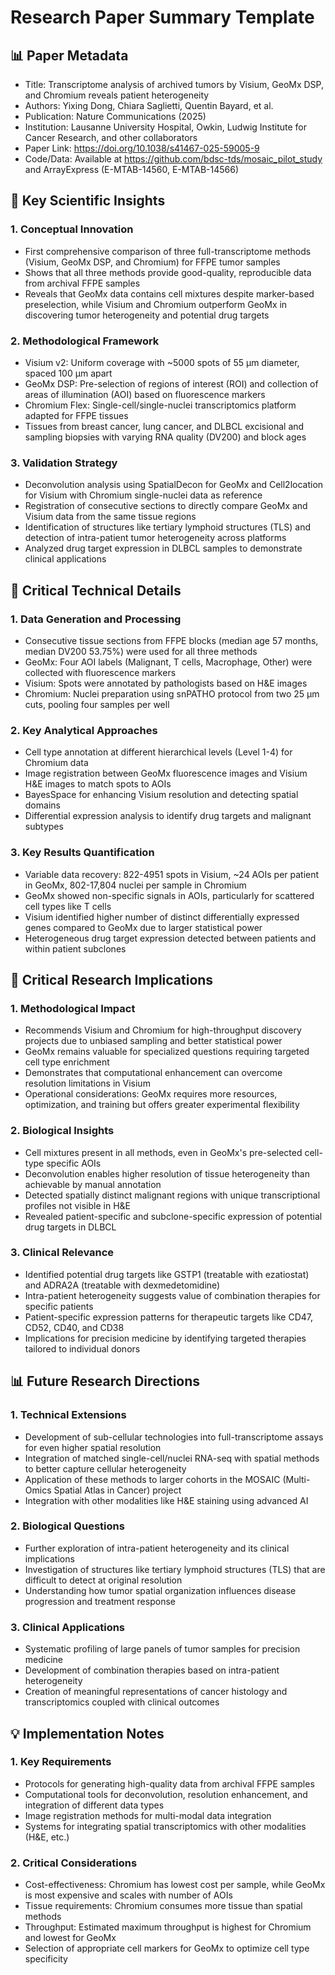 # Research Paper Summary Template

## 📊 Paper Metadata
- Title: Transcriptome analysis of archived tumors by Visium, GeoMx DSP, and Chromium reveals patient heterogeneity
- Authors: Yixing Dong, Chiara Saglietti, Quentin Bayard, et al.
- Publication: Nature Communications (2025)
- Institution: Lausanne University Hospital, Owkin, Ludwig Institute for Cancer Research, and other collaborators
- Paper Link: https://doi.org/10.1038/s41467-025-59005-9
- Code/Data: Available at https://github.com/bdsc-tds/mosaic_pilot_study and ArrayExpress (E-MTAB-14560, E-MTAB-14566)

## 🔄 Key Scientific Insights

### 1. Conceptual Innovation
- First comprehensive comparison of three full-transcriptome methods (Visium, GeoMx DSP, and Chromium) for FFPE tumor samples
- Shows that all three methods provide good-quality, reproducible data from archival FFPE samples
- Reveals that GeoMx data contains cell mixtures despite marker-based preselection, while Visium and Chromium outperform GeoMx in discovering tumor heterogeneity and potential drug targets

### 2. Methodological Framework
- Visium v2: Uniform coverage with ~5000 spots of 55 μm diameter, spaced 100 μm apart
- GeoMx DSP: Pre-selection of regions of interest (ROI) and collection of areas of illumination (AOI) based on fluorescence markers
- Chromium Flex: Single-cell/single-nuclei transcriptomics platform adapted for FFPE tissues
- Tissues from breast cancer, lung cancer, and DLBCL excisional and sampling biopsies with varying RNA quality (DV200) and block ages

### 3. Validation Strategy
- Deconvolution analysis using SpatialDecon for GeoMx and Cell2location for Visium with Chromium single-nuclei data as reference
- Registration of consecutive sections to directly compare GeoMx and Visium data from the same tissue regions
- Identification of structures like tertiary lymphoid structures (TLS) and detection of intra-patient tumor heterogeneity across platforms
- Analyzed drug target expression in DLBCL samples to demonstrate clinical applications

## 🔬 Critical Technical Details

### 1. Data Generation and Processing
- Consecutive tissue sections from FFPE blocks (median age 57 months, median DV200 53.75%) were used for all three methods
- GeoMx: Four AOI labels (Malignant, T cells, Macrophage, Other) were collected with fluorescence markers
- Visium: Spots were annotated by pathologists based on H&E images
- Chromium: Nuclei preparation using snPATHO protocol from two 25 μm cuts, pooling four samples per well

### 2. Key Analytical Approaches
- Cell type annotation at different hierarchical levels (Level 1-4) for Chromium data
- Image registration between GeoMx fluorescence images and Visium H&E images to match spots to AOIs
- BayesSpace for enhancing Visium resolution and detecting spatial domains
- Differential expression analysis to identify drug targets and malignant subtypes

### 3. Key Results Quantification
- Variable data recovery: 822-4951 spots in Visium, ~24 AOIs per patient in GeoMx, 802-17,804 nuclei per sample in Chromium
- GeoMx showed non-specific signals in AOIs, particularly for scattered cell types like T cells
- Visium identified higher number of distinct differentially expressed genes compared to GeoMx due to larger statistical power
- Heterogeneous drug target expression detected between patients and within patient subclones

## 💭 Critical Research Implications

### 1. Methodological Impact
- Recommends Visium and Chromium for high-throughput discovery projects due to unbiased sampling and better statistical power
- GeoMx remains valuable for specialized questions requiring targeted cell type enrichment
- Demonstrates that computational enhancement can overcome resolution limitations in Visium
- Operational considerations: GeoMx requires more resources, optimization, and training but offers greater experimental flexibility

### 2. Biological Insights
- Cell mixtures present in all methods, even in GeoMx's pre-selected cell-type specific AOIs
- Deconvolution enables higher resolution of tissue heterogeneity than achievable by manual annotation
- Detected spatially distinct malignant regions with unique transcriptional profiles not visible in H&E
- Revealed patient-specific and subclone-specific expression of potential drug targets in DLBCL

### 3. Clinical Relevance
- Identified potential drug targets like GSTP1 (treatable with ezatiostat) and ADRA2A (treatable with dexmedetomidine)
- Intra-patient heterogeneity suggests value of combination therapies for specific patients
- Patient-specific expression patterns for therapeutic targets like CD47, CD52, CD40, and CD38
- Implications for precision medicine by identifying targeted therapies tailored to individual donors

## 📊 Future Research Directions

### 1. Technical Extensions
- Development of sub-cellular technologies into full-transcriptome assays for even higher spatial resolution
- Integration of matched single-cell/nuclei RNA-seq with spatial methods to better capture cellular heterogeneity
- Application of these methods to larger cohorts in the MOSAIC (Multi-Omics Spatial Atlas in Cancer) project
- Integration with other modalities like H&E staining using advanced AI

### 2. Biological Questions
- Further exploration of intra-patient heterogeneity and its clinical implications
- Investigation of structures like tertiary lymphoid structures (TLS) that are difficult to detect at original resolution
- Understanding how tumor spatial organization influences disease progression and treatment response

### 3. Clinical Applications
- Systematic profiling of large panels of tumor samples for precision medicine
- Development of combination therapies based on intra-patient heterogeneity
- Creation of meaningful representations of cancer histology and transcriptomics coupled with clinical outcomes

## 💡 Implementation Notes

### 1. Key Requirements
- Protocols for generating high-quality data from archival FFPE samples
- Computational tools for deconvolution, resolution enhancement, and integration of different data types
- Image registration methods for multi-modal data integration
- Systems for integrating spatial transcriptomics with other modalities (H&E, etc.)

### 2. Critical Considerations
- Cost-effectiveness: Chromium has lowest cost per sample, while GeoMx is most expensive and scales with number of AOIs
- Tissue requirements: Chromium consumes more tissue than spatial methods
- Throughput: Estimated maximum throughput is highest for Chromium and lowest for GeoMx
- Selection of appropriate cell markers for GeoMx to optimize cell type specificity

